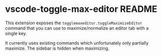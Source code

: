 # vscode-toggle-max-editor README

This extension exposes the `togglemaxeditor.toggleMaximizeEditor` command that you can use to maximize/normalize an editor tab with a single key.

It currently uses existing commands which unfortunately only partially maximize.
The sidebar is hidden when maximizing.
